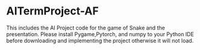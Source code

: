 # AITermProject-AF
This includes the AI Project code for the game of Snake and the presentation.
Please install Pygame,Pytorch, and numpy to your Python IDE before downloading and implementing the project otherwise it will not load.

